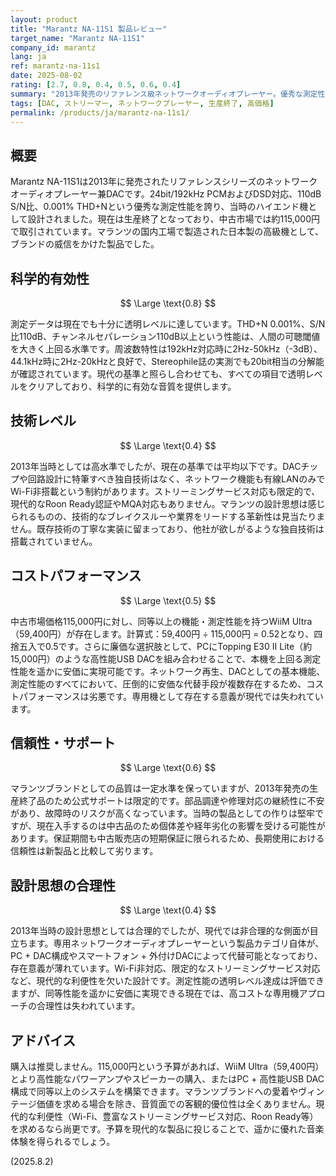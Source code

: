 ```yaml
---
layout: product
title: "Marantz NA-11S1 製品レビュー"
target_name: "Marantz NA-11S1"
company_id: marantz
lang: ja
ref: marantz-na-11s1
date: 2025-08-02
rating: [2.7, 0.8, 0.4, 0.5, 0.6, 0.4]
summary: "2013年発売のリファレンス級ネットワークオーディオプレーヤー。優秀な測定性能を持つものの、現代の代替手段と比較して極めて高価で合理性に欠ける"
tags: [DAC, ストリーマー, ネットワークプレーヤー, 生産終了, 高価格]
permalink: /products/ja/marantz-na-11s1/
---
```

## 概要

Marantz NA-11S1は2013年に発売されたリファレンスシリーズのネットワークオーディオプレーヤー兼DACです。24bit/192kHz PCMおよびDSD対応、110dB S/N比、0.001% THD+Nという優秀な測定性能を誇り、当時のハイエンド機として設計されました。現在は生産終了となっており、中古市場では約115,000円で取引されています。マランツの国内工場で製造された日本製の高級機として、ブランドの威信をかけた製品でした。

## 科学的有効性

$$ \Large \text{0.8} $$

測定データは現在でも十分に透明レベルに達しています。THD+N 0.001%、S/N比110dB、チャンネルセパレーション110dB以上という性能は、人間の可聴閾値を大きく上回る水準です。周波数特性は192kHz対応時に2Hz-50kHz（-3dB）、44.1kHz時に2Hz-20kHzと良好で、Stereophile誌の実測でも20bit相当の分解能が確認されています。現代の基準と照らし合わせても、すべての項目で透明レベルをクリアしており、科学的に有効な音質を提供します。

## 技術レベル

$$ \Large \text{0.4} $$

2013年当時としては高水準でしたが、現在の基準では平均以下です。DACチップや回路設計に特筆すべき独自技術はなく、ネットワーク機能も有線LANのみでWi-Fi非搭載という制約があります。ストリーミングサービス対応も限定的で、現代的なRoon Ready認証やMQA対応もありません。マランツの設計思想は感じられるものの、技術的なブレイクスルーや業界をリードする革新性は見当たりません。既存技術の丁寧な実装に留まっており、他社が欲しがるような独自技術は搭載されていません。

## コストパフォーマンス

$$ \Large \text{0.5} $$

中古市場価格115,000円に対し、同等以上の機能・測定性能を持つWiiM Ultra（59,400円）が存在します。計算式：59,400円 ÷ 115,000円 = 0.52となり、四捨五入で0.5です。さらに廉価な選択肢として、PCにTopping E30 II Lite（約15,000円）のような高性能USB DACを組み合わせることで、本機を上回る測定性能を遥かに安価に実現可能です。ネットワーク再生、DACとしての基本機能、測定性能のすべてにおいて、圧倒的に安価な代替手段が複数存在するため、コストパフォーマンスは劣悪です。専用機として存在する意義が現代では失われています。

## 信頼性・サポート

$$ \Large \text{0.6} $$

マランツブランドとしての品質は一定水準を保っていますが、2013年発売の生産終了品のため公式サポートは限定的です。部品調達や修理対応の継続性に不安があり、故障時のリスクが高くなっています。当時の製品としての作りは堅牢ですが、現在入手するのは中古品のため個体差や経年劣化の影響を受ける可能性があります。保証期間も中古販売店の短期保証に限られるため、長期使用における信頼性は新製品と比較して劣ります。

## 設計思想の合理性

$$ \Large \text{0.4} $$

2013年当時の設計思想としては合理的でしたが、現代では非合理的な側面が目立ちます。専用ネットワークオーディオプレーヤーという製品カテゴリ自体が、PC + DAC構成やスマートフォン + 外付けDACによって代替可能となっており、存在意義が薄れています。Wi-Fi非対応、限定的なストリーミングサービス対応など、現代的な利便性を欠いた設計です。測定性能の透明レベル達成は評価できますが、同等性能を遥かに安価に実現できる現在では、高コストな専用機アプローチの合理性は失われています。

## アドバイス

購入は推奨しません。115,000円という予算があれば、WiiM Ultra（59,400円）とより高性能なパワーアンプやスピーカーの購入、またはPC + 高性能USB DAC構成で同等以上のシステムを構築できます。マランツブランドへの愛着やヴィンテージ価値を求める場合を除き、音質面での客観的優位性は全くありません。現代的な利便性（Wi-Fi、豊富なストリーミングサービス対応、Roon Ready等）を求めるなら尚更です。予算を現代的な製品に投じることで、遥かに優れた音楽体験を得られるでしょう。

(2025.8.2)
